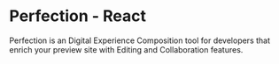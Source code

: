 # Perfection - React

Perfection is an Digital Experience Composition tool for developers that enrich your preview site with Editing and Collaboration features.
